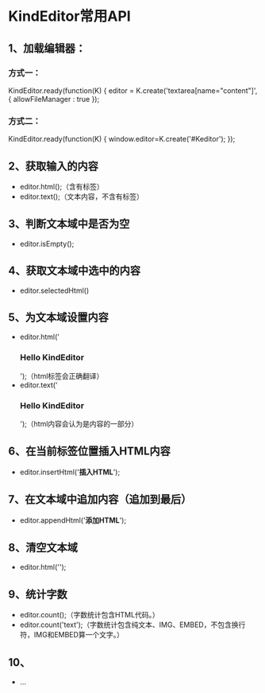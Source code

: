 # KindEditor常用API

##  1、加载编辑器：

### 方式一：
KindEditor.ready(function(K) {
	editor = K.create('textarea[name="content"]', {
		allowFileManager : true
	});
	
### 方式二：
KindEditor.ready(function(K) {
	window.editor=K.create('#Keditor');
});

## 2、获取输入的内容
- editor.html();（含有标签）
- editor.text();（文本内容，不含有标签）

## 3、判断文本域中是否为空
- editor.isEmpty();

## 4、获取文本域中选中的内容	
- editor.selectedHtml()	

## 5、为文本域设置内容
- editor.html('<h3>Hello KindEditor</h3>');（html标签会正确翻译）
- editor.text('<h3>Hello KindEditor</h3>');（html内容会认为是内容的一部分）

## 6、在当前标签位置插入HTML内容	
- editor.insertHtml('<strong>插入HTML</strong>');

## 7、在文本域中追加内容（追加到最后）
- editor.appendHtml('<strong>添加HTML</strong>');

## 8、清空文本域
- editor.html('');

## 9、统计字数
- editor.count();（字数统计包含HTML代码。）
- editor.count('text');（字数统计包含纯文本、IMG、EMBED，不包含换行符，IMG和EMBED算一个文字。）

## 10、
- ...
